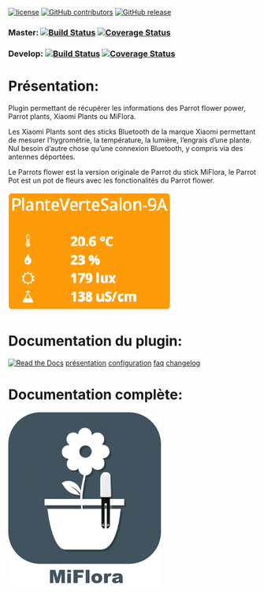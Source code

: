 [![license](https://img.shields.io/github/license/NextDom/plugin-MiFlora.svg)](./LICENSE) [![GitHub contributors](https://img.shields.io/github/contributors/NextDom/plugin-MiFlora.svg)](../../graphs/contributors) [![GitHub release](https://img.shields.io/github/release/NextDom/plugin-MiFlora.svg)](../../releases)  

### Master: [![Build Status](https://travis-ci.org/NextDom/plugin-MiFlora.svg?branch=master)](https://travis-ci.org/NextDom/plugin-MiFlora)  [![Coverage Status](https://coveralls.io/repos/github/NextDom/plugin-MiFlora/badge.svg?branch=master)](https://coveralls.io/github/NextDom/plugin-MiFlora?branch=master)

### Develop: [![Build Status](https://travis-ci.org/NextDom/plugin-MiFlora.svg?branch=Develop)](https://travis-ci.org/NextDom/plugin-MiFlora)  [![Coverage Status](https://coveralls.io/repos/github/NextDom/plugin-MiFlora/badge.svg?branch=Develop)](https://coveralls.io/github/NextDom/plugin-MiFlora?branch=Develop)

# Présentation:

Plugin permettant de récupérer les informations des Parrot flower power, Parrot plants, Xiaomi Plants ou MiFlora.

Les Xiaomi Plants sont des sticks Bluetooth de la marque Xiaomi permettant de mesurer l’hygrométrie, la température, la lumière, l’engrais d’une plante. Nul besoin d’autre chose qu’une connexion Bluetooth, y compris via des antennes déportées.

Le Parrots flower est la version originale de Parrot du stick MiFlora, le Parrot Pot est un pot de fleurs avec les fonctionalités du Parrot flower.

[![Read the Docs](docs/images/MiFlora-Screenshot1.png)](docs/images/MiFlora-Screenshot1.png)

# Documentation du plugin:
[![Read the Docs](https://img.shields.io/readthedocs/pip.svg)](docs/fr_FR/presentation.md) 
[présentation](docs/fr_FR/presentation.md) [configuration](docs/fr_FR/configuration.md) [faq](docs/fr_FR/faq.md) [changelog](docs/fr_FR/changelog2.md)



# Documentation complète:

[![Read the Docs](plugin_info/MiFlora_icon.png)](https://NextDom.github.io/plugin-MiFlora)

